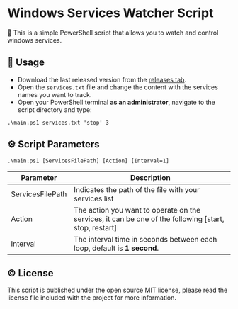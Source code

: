 # Windows Services Watcher Script

🚦 This is a simple PowerShell script that allows you to watch and control windows services.

## 🚀 Usage

* Download the last released version from the [releases tab](https://github.com/AmraniCh/windows-services-watcher/releases).
* Open the `services.txt` file and change the content with the services names you want to track.
* Open your PowerShell terminal **as an administrator**, navigate to the script directory and type:

```console
.\main.ps1 services.txt 'stop' 3
```

## ⚙️ Script Parameters

```console
.\main.ps1 [ServicesFilePath] [Action] [Interval=1]
```

| Parameter        | Description |
| ---------------- | ----------- |
| ServicesFilePath | Indicates the path of the file with your services list |
| Action           | The action you want to operate on the services, it can be one of the following [start, stop, restart] |
| Interval         | The interval time in seconds between each loop, default is **1 second**. |

## ©️ License

This script is published under the open source MIT license, please read the license file included with the project for more information.
